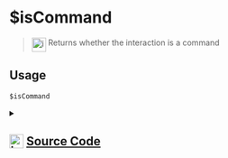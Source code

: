# $isCommand
> <img align="top" src="https://upload.wikimedia.org/wikipedia/commons/thumb/e/e4/Infobox_info_icon.svg/160px-Infobox_info_icon.svg.png?20150409153300" alt="image" width="25" height="auto"> Returns whether the interaction is a command
## Usage
```
$isCommand
```
<details>
<summary>
    
## <img align="top" src="https://cdn4.iconfinder.com/data/icons/iconsimple-logotypes/512/github-512.png" alt="image" width="25" height="auto">  [Source Code](https://github.com/tryforge/ForgeScript-V2/blob/main/src/native/isCommand.ts)
    
</summary>
    
```ts
import { NativeFunction, Return } from "../structures"

export default new NativeFunction({
    name: "$isCommand",
    version: "1.0.6",
    description: "Returns whether the interaction is a command",
    unwrap: false,
    execute(ctx) {
        return this.success(Boolean(ctx.isCommand()))
    },
})

```
    
</details>